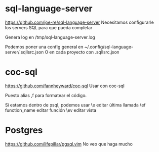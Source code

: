 # sql-language-server
https://github.com/joe-re/sql-language-server
Necesitamos configurarle los servers SQL para que pueda completar

Genera log en /tmp/sql-language-server.log

Podemos poner una config general en ~/.config/sql-language-server/.sqllsrc.json
O en cada proyecto con .sqllsrc.json



# coc-sql
https://github.com/fannheyward/coc-sql
Usar con coc-sql

Puesto alias ,f para formatear el código.

Si estamos dentro de psql, podemos usar
\e
  editar última llamada
\ef function_name
  editar función
\ev
  editar vista


# Postgres
https://github.com/lifepillar/pgsql.vim
No veo que haga mucho
